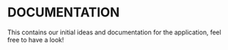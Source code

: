 # DOCUMENTATION
This contains our initial ideas and documentation for the application, feel free to have a look!

